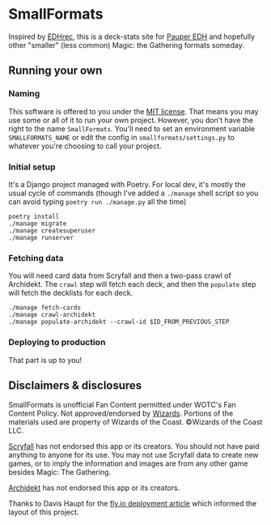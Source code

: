# SmallFormats

Inspired by [EDHrec][edhrec], this is a deck-stats site for [Pauper EDH][pdhhomebase] and hopefully other "smaller" (less common) Magic: the Gathering formats someday.

## Running your own

### Naming
This software is offered to you under the [MIT license](LICENSE).
That means you may use some or all of it to run your own project.
However, you don't have the right to the name `SmallFormats`.
You'll need to set an environment variable `SMALLFORMATS_NAME` or edit the config in `smallformats/settings.py` to whatever you're choosing to call your project.

### Initial setup
It's a Django project managed with Poetry. For local dev, it's mostly the usual cycle of commands (though I've added a `./manage` shell script so you can avoid typing `poetry run ./manage.py` all the time)

```shell
poetry install
./manage migrate
./manage createsuperuser
./manage runserver
```

### Fetching data
You will need card data from Scryfall and then a two-pass crawl of Archidekt.
The `crawl` step will fetch each deck, and then the `populate` step will fetch the decklists for each deck.

```shell
./manage fetch-cards
./manage crawl-archidekt
./manage populate-archidekt --crawl-id $ID_FROM_PREVIOUS_STEP
```

### Deploying to production
That part is up to you!

## Disclaimers & disclosures

SmallFormats is unofficial Fan Content permitted under WOTC's Fan Content Policy.
Not approved/endorsed by [Wizards][wotc].
Portions of the materials used are property of Wizards of the Coast.
©Wizards of the Coast LLC.

[Scryfall][scryfall] has not endorsed this app or its creators.
You should not have paid anything to anyone for its use.
You may not use Scryfall data to create new games, or to imply the information and images are from any other game besides Magic: The Gathering.

[Archidekt][archidekt] has not endorsed this app or its creators.

Thanks to Davis Haupt for the [fly.io deployment article][djangoonfly] which informed the layout of this project.

[archidekt]: https://www.archidekt.com/
[djangoonfly]: https://davi.sh/blog/2022/10/django-with-flyio/
[edhrec]: https://www.edhrec.com/
[pdhhomebase]: https://www.pdhhomebase.com/
[scryfall]: https://www.scryfall.com/
[wotc]: https://magic.wizards.com/
